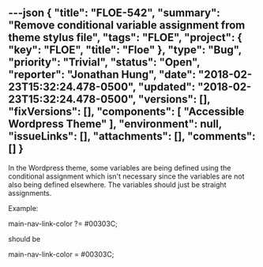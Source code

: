 ---json
{
  "title": "FLOE-542",
  "summary": "Remove conditional variable assignment from theme stylus file",
  "tags": "FLOE",
  "project": {
    "key": "FLOE",
    "title": "Floe"
  },
  "type": "Bug",
  "priority": "Trivial",
  "status": "Open",
  "reporter": "Jonathan Hung",
  "date": "2018-02-23T15:32:24.478-0500",
  "updated": "2018-02-23T15:32:24.478-0500",
  "versions": [],
  "fixVersions": [],
  "components": [
    "Accessible Wordpress Theme"
  ],
  "environment": null,
  "issueLinks": [],
  "attachments": [],
  "comments": []
}
---
In the Wordpress theme, some variables are being defined using the conditional assignment which isn't necessary since the variables are not also being defined elsewhere. The variables should just be straight assignments.

Example:

main-nav-link-color ?= #00303C;

should be

main-nav-link-color = #00303C;

        